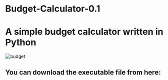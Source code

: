 # Budget-Calculator-0.1
<h1>A simple budget calculator written in Python</h1>


![budget](https://user-images.githubusercontent.com/104272075/168450174-beff588f-b39c-446f-9a1e-38071bf653fb.JPG)

<h2>You can download the executable file from here:</h2>
